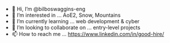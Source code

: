 - 👋 Hi, I’m @bilboswaggins-eng
- 👀 I’m interested in ... AoE2, Snow, Mountains
- 🌱 I’m currently learning ... web development & cyber
- 💞️ I’m looking to collaborate on ... entry-level projects
- 📫 How to reach me ... https://www.linkedin.com/in/good-hire/

